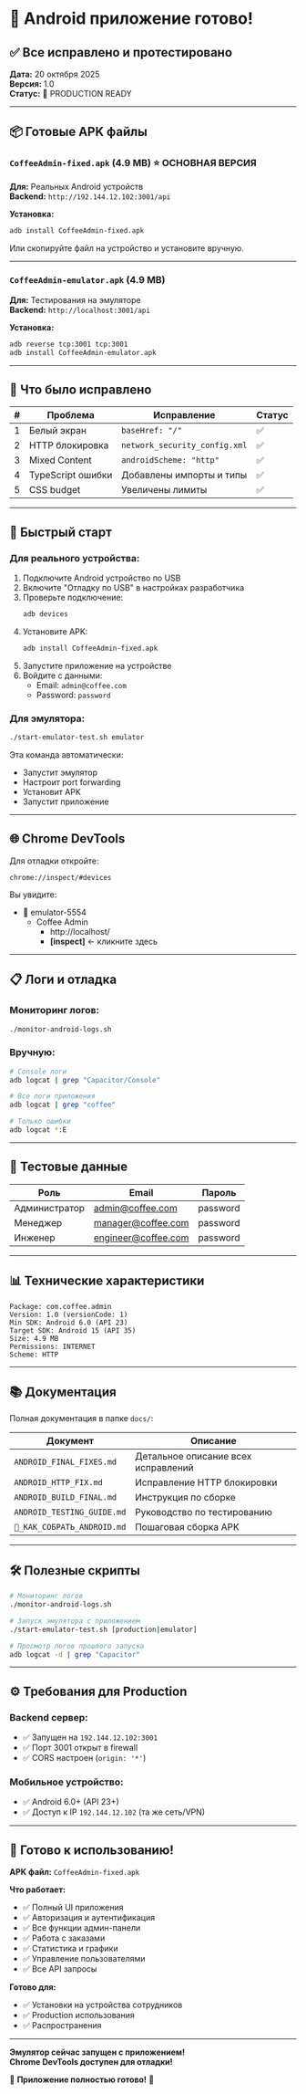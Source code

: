 # 📱 Android приложение готово!

## ✅ Все исправлено и протестировано

**Дата:** 20 октября 2025  
**Версия:** 1.0  
**Статус:** 🚀 PRODUCTION READY

---

## 📦 Готовые APK файлы

### `CoffeeAdmin-fixed.apk` (4.9 MB) ⭐ ОСНОВНАЯ ВЕРСИЯ

**Для:** Реальных Android устройств  
**Backend:** `http://192.144.12.102:3001/api`

**Установка:**
```bash
adb install CoffeeAdmin-fixed.apk
```

Или скопируйте файл на устройство и установите вручную.

---

### `CoffeeAdmin-emulator.apk` (4.9 MB)

**Для:** Тестирования на эмуляторе  
**Backend:** `http://localhost:3001/api`

**Установка:**
```bash
adb reverse tcp:3001 tcp:3001
adb install CoffeeAdmin-emulator.apk
```

---

## 🔧 Что было исправлено

| # | Проблема | Исправление | Статус |
|---|----------|-------------|--------|
| 1 | Белый экран | `baseHref: "/"` | ✅ |
| 2 | HTTP блокировка | `network_security_config.xml` | ✅ |
| 3 | Mixed Content | `androidScheme: "http"` | ✅ |
| 4 | TypeScript ошибки | Добавлены импорты и типы | ✅ |
| 5 | CSS budget | Увеличены лимиты | ✅ |

---

## 🚀 Быстрый старт

### Для реального устройства:

1. Подключите Android устройство по USB
2. Включите "Отладку по USB" в настройках разработчика
3. Проверьте подключение:
   ```bash
   adb devices
   ```
4. Установите APK:
   ```bash
   adb install CoffeeAdmin-fixed.apk
   ```
5. Запустите приложение на устройстве
6. Войдите с данными:
   - Email: `admin@coffee.com`
   - Password: `password`

### Для эмулятора:

```bash
./start-emulator-test.sh emulator
```

Эта команда автоматически:
- Запустит эмулятор
- Настроит port forwarding
- Установит APK
- Запустит приложение

---

## 🌐 Chrome DevTools

Для отладки откройте:
```
chrome://inspect/#devices
```

Вы увидите:
- 📱 emulator-5554
  - Coffee Admin
    - http://localhost/
    - **[inspect]** ← кликните здесь

---

## 📋 Логи и отладка

### Мониторинг логов:
```bash
./monitor-android-logs.sh
```

### Вручную:
```bash
# Console логи
adb logcat | grep "Capacitor/Console"

# Все логи приложения
adb logcat | grep "coffee"

# Только ошибки
adb logcat *:E
```

---

## 🔐 Тестовые данные

| Роль | Email | Пароль |
|------|-------|--------|
| Администратор | admin@coffee.com | password |
| Менеджер | manager@coffee.com | password |
| Инженер | engineer@coffee.com | password |

---

## 📊 Технические характеристики

```
Package: com.coffee.admin
Version: 1.0 (versionCode: 1)
Min SDK: Android 6.0 (API 23)
Target SDK: Android 15 (API 35)
Size: 4.9 MB
Permissions: INTERNET
Scheme: HTTP
```

---

## 📚 Документация

Полная документация в папке `docs/`:

| Документ | Описание |
|----------|----------|
| `ANDROID_FINAL_FIXES.md` | Детальное описание всех исправлений |
| `ANDROID_HTTP_FIX.md` | Исправление HTTP блокировки |
| `ANDROID_BUILD_FINAL.md` | Инструкция по сборке |
| `ANDROID_TESTING_GUIDE.md` | Руководство по тестированию |
| `📱_КАК_СОБРАТЬ_ANDROID.md` | Пошаговая сборка APK |

---

## 🛠️ Полезные скрипты

```bash
# Мониторинг логов
./monitor-android-logs.sh

# Запуск эмулятора с приложением
./start-emulator-test.sh [production|emulator]

# Просмотр логов прошлого запуска
adb logcat -d | grep "Capacitor"
```

---

## ⚙️ Требования для Production

### Backend сервер:

- ✅ Запущен на `192.144.12.102:3001`
- ✅ Порт 3001 открыт в firewall
- ✅ CORS настроен (`origin: '*'`)

### Мобильное устройство:

- ✅ Android 6.0+ (API 23+)
- ✅ Доступ к IP `192.144.12.102` (та же сеть/VPN)

---

## 🎉 Готово к использованию!

**APK файл:** `CoffeeAdmin-fixed.apk`

**Что работает:**
- ✅ Полный UI приложения
- ✅ Авторизация и аутентификация
- ✅ Все функции админ-панели
- ✅ Работа с заказами
- ✅ Статистика и графики
- ✅ Управление пользователями
- ✅ Все API запросы

**Готово для:**
- ✅ Установки на устройства сотрудников
- ✅ Production использования
- ✅ Распространения

---

**Эмулятор сейчас запущен с приложением!**  
**Chrome DevTools доступен для отладки!**

🎯 **Приложение полностью готово!** 🎉


